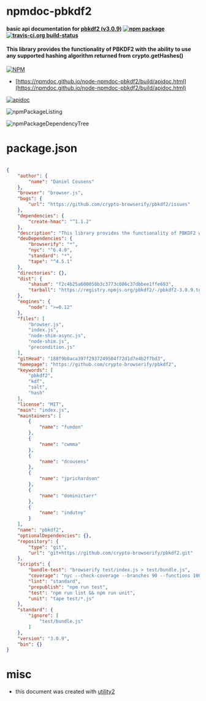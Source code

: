 # npmdoc-pbkdf2

#### basic api documentation for  [pbkdf2 (v3.0.9)](https://github.com/crypto-browserify/pbkdf2)  [![npm package](https://img.shields.io/npm/v/npmdoc-pbkdf2.svg?style=flat-square)](https://www.npmjs.org/package/npmdoc-pbkdf2) [![travis-ci.org build-status](https://api.travis-ci.org/npmdoc/node-npmdoc-pbkdf2.svg)](https://travis-ci.org/npmdoc/node-npmdoc-pbkdf2)

#### This library provides the functionality of PBKDF2 with the ability to use any supported hashing algorithm returned from crypto.getHashes()

[![NPM](https://nodei.co/npm/pbkdf2.png?downloads=true&downloadRank=true&stars=true)](https://www.npmjs.com/package/pbkdf2)

- [https://npmdoc.github.io/node-npmdoc-pbkdf2/build/apidoc.html](https://npmdoc.github.io/node-npmdoc-pbkdf2/build/apidoc.html)

[![apidoc](https://npmdoc.github.io/node-npmdoc-pbkdf2/build/screenCapture.buildCi.browser.%252Ftmp%252Fbuild%252Fapidoc.html.png)](https://npmdoc.github.io/node-npmdoc-pbkdf2/build/apidoc.html)

![npmPackageListing](https://npmdoc.github.io/node-npmdoc-pbkdf2/build/screenCapture.npmPackageListing.svg)

![npmPackageDependencyTree](https://npmdoc.github.io/node-npmdoc-pbkdf2/build/screenCapture.npmPackageDependencyTree.svg)



# package.json

```json

{
    "author": {
        "name": "Daniel Cousens"
    },
    "browser": "browser.js",
    "bugs": {
        "url": "https://github.com/crypto-browserify/pbkdf2/issues"
    },
    "dependencies": {
        "create-hmac": "^1.1.2"
    },
    "description": "This library provides the functionality of PBKDF2 with the ability to use any supported hashing algorithm returned from crypto.getHashes()",
    "devDependencies": {
        "browserify": "*",
        "nyc": "^6.4.0",
        "standard": "*",
        "tape": "^4.5.1"
    },
    "directories": {},
    "dist": {
        "shasum": "f2c4b25a600058b3c3773c086c37dbbee1ffe693",
        "tarball": "https://registry.npmjs.org/pbkdf2/-/pbkdf2-3.0.9.tgz"
    },
    "engines": {
        "node": ">=0.12"
    },
    "files": [
        "browser.js",
        "index.js",
        "node-shim-async.js",
        "node-shim.js",
        "precondition.js"
    ],
    "gitHead": "188f9b0aca397f2937249504f72d1d7e4b2f7bd3",
    "homepage": "https://github.com/crypto-browserify/pbkdf2",
    "keywords": [
        "pbkdf2",
        "kdf",
        "salt",
        "hash"
    ],
    "license": "MIT",
    "main": "index.js",
    "maintainers": [
        {
            "name": "fundon"
        },
        {
            "name": "cwmma"
        },
        {
            "name": "dcousens"
        },
        {
            "name": "jprichardson"
        },
        {
            "name": "dominictarr"
        },
        {
            "name": "indutny"
        }
    ],
    "name": "pbkdf2",
    "optionalDependencies": {},
    "repository": {
        "type": "git",
        "url": "git+https://github.com/crypto-browserify/pbkdf2.git"
    },
    "scripts": {
        "bundle-test": "browserify test/index.js > test/bundle.js",
        "coverage": "nyc --check-coverage --branches 90 --functions 100 tape test/*.js",
        "lint": "standard",
        "prepublish": "npm run test",
        "test": "npm run lint && npm run unit",
        "unit": "tape test/*.js"
    },
    "standard": {
        "ignore": [
            "test/bundle.js"
        ]
    },
    "version": "3.0.9",
    "bin": {}
}
```



# misc
- this document was created with [utility2](https://github.com/kaizhu256/node-utility2)

